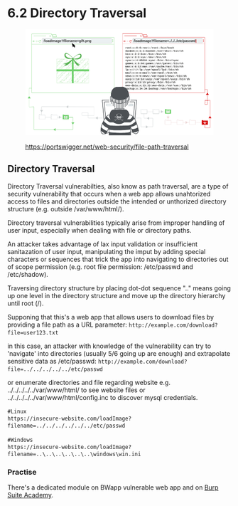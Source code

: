 # 6.2 Directory Traversal

<figure><img src="../../../.gitbook/assets/image (10).png" alt=""><figcaption><p><a href="https://portswigger.net/web-security/file-path-traversal">https://portswigger.net/web-security/file-path-traversal</a></p></figcaption></figure>

## Directory Traversal

Directory Traversal vulnerabilties, also know as path traversal, are a type of security vulnerability that occurs when a web app allows unahtorized access to files and directories outside the intended or unthorized directory structure (e.g. outside /var/www/html/).

Directory traversal vulnerabilities typically arise from improper handling of user input, especially when dealing with file or directory paths.

An attacker takes advantage of lax input validation or insufficient sanitazation of user input, manipulating the imput by adding special characters or sequences that trick the app into navigating to directories out of scope permission (e.g. root file permission: /etc/passwd and /etc/shadow).

Traversing directory structure by placing dot-dot sequence ".." means going up one level in the directory structure and move up the directory hierarchy until root (/).

Supponing that this's a web app that allows users to download files by providing a file path as a URL parameter: `http://example.com/download?file=user123.txt`

in this case, an attacker with knowledge of the vulnerability can try to 'navigate' into directories (usually 5/6 going up are enough) and extrapolate sensitive data as /etc/passwd: `http://example.com/download?file=../../../../../etc/passwd`

or enumerate directories and file regarding website e.g. ../../../../../var/www/html/ to see website files or  ../../../../../var/www/html/config.inc to discover mysql credentials.

```
#Linux
https://insecure-website.com/loadImage?filename=../../../../../../etc/passwd

#Windows
https://insecure-website.com/loadImage?filename=..\..\..\..\..\..\windows\win.ini
```

### Practise

There's a dedicated module on BWapp vulnerable web app and on [Burp Suite Academy](https://portswigger.net/web-security/file-path-traversal).
